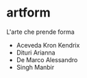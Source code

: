 # artform
L'arte che prende forma



- Aceveda Kron Kendrix
- Dituri Arianna
- De Marco Alessandro
- Singh Manbir
